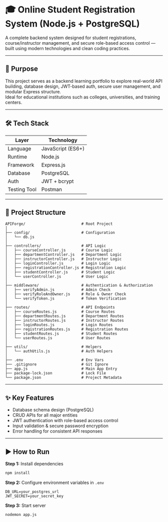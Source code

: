 #  🎓 Online Student Registration System (Node.js + PostgreSQL)

A complete backend system designed for student registrations, course/instructor management, and secure role-based access control — built using modern technologies and clean coding practices.

---

## 🥅 Purpose

This project serves as a backend learning portfolio to explore real-world API building, database design, JWT-based auth, secure user management, and modular Express structure.  
Ideal for educational institutions such as colleges, universities, and training centers.

---

## 🛠️ Tech Stack

| Layer        | Technology        |
|--------------|-------------------|
| Language     | JavaScript (ES6+) |
| Runtime      | Node.js           |
| Framework    | Express.js        |
| Database     | PostgreSQL        |
| Auth         | JWT + bcrypt      |
| Testing Tool | Postman           |

---

## 📂 Project Structure

```
APIForge/                         # Root Project
│
├── config/                       # Configuration
│   └── db.js                    
│
├── controllers/                  # API Logic
│   ├── courseController.js       # Course Logic
│   ├── departmentController.js   # Department Logic
│   ├── instructorController.js   # Instructor Logic
│   ├── loginController.js        # Login Logic
│   ├── registrationController.js # Registration Logic
│   ├── studentController.js      # Student Logic
│   └── userController.js         # User Logic
│
├── middleware/                   # Authentication & Authorization
│   ├── verifyAdmin.js            # Admin Check
│   ├── verifyRoleAndOwner.js     # Role & Owner Check
│   └── verifyToken.js            # Token Verification
│
├── routes/                       # API Endpoints
│   ├── courseRoutes.js           # Course Routes
│   ├── departmentRoutes.js       # Department Routes
│   ├── instructorRoutes.js       # Instructor Routes
│   ├── loginRoutes.js            # Login Routes
│   ├── registrationRoutes.js     # Registration Routes
│   ├── studentRoutes.js          # Student Routes
│   └── userRoutes.js             # User Routes
│
├── utils/                        # Helpers
│   └── authUtils.js              # Auth Helpers
│
├── .env                          # Env Vars
├── .gitignore                    # Git Ignore
├── app.js                        # Main App Entry
├── package-lock.json             # Lock File
└── package.json                  # Project Metadata
```
---

## ✨ Key Features

- Database schema design (PostgreSQL)
- CRUD APIs for all major entities  
- JWT authentication with role-based access control  
- Input validation & secure password encryption  
- Error handling for consistent API responses  

---

## ▶️ How to Run

**Step 1:** Install dependencies  
```bash
npm install
```

**Step 2:** Configure environment variables in `.env`  
```env
DB_URL=your_postgres_url
JWT_SECRET=your_secret_key
```

**Step 3:** Start server  
```bash
nodemon app.js
```
